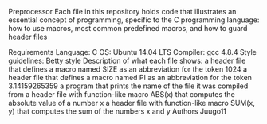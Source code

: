 Preprocessor
Each file in this repository holds code that illustrates an essential concept of programming, specific to the C programming language: how to use macros, most common predefined macros, and how to guard header files

Requirements
Language: C
OS: Ubuntu 14.04 LTS
Compiler: gcc 4.8.4
Style guidelines: Betty style
Description of what each file shows:
a header file that defines a macro named SIZE as an abbreviation for the token 1024
a header file that defines a macro named PI as an abbreviation for the token 3.14159265359
a program that prints the name of the file it was compiled from
a header file with function-like macro ABS(x) that computes the absolute value of a number x
a header file with function-like macro SUM(x, y) that computes the sum of the numbers x and y
Authors
Juugo11
